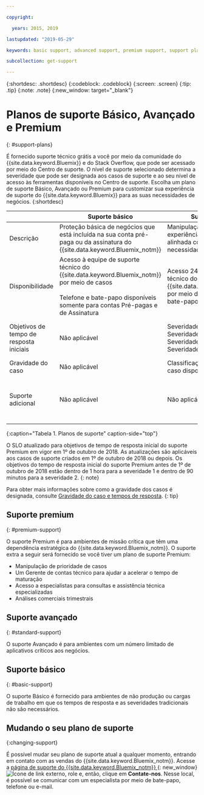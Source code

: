 ```yaml
---

copyright:

  years: 2015, 2019 

lastupdated: "2019-05-29"

keywords: basic support, advanced support, premium support, support plans, free technical support 

subcollection: get-support

---
```



{:shortdesc: .shortdesc}
{:codeblock: .codeblock}
{:screen: .screen}
{:tip: .tip}
{:note: .note}
{:new_window: target="_blank"}

# Planos de suporte Básico, Avançado e Premium
{: #support-plans}

É fornecido suporte técnico grátis a você por meio da comunidade do {{site.data.keyword.Bluemix}} e do Stack Overflow, que pode ser acessado por meio do Centro de suporte. O nível de suporte selecionado determina a severidade que pode ser designada aos casos de suporte e ao seu nível de acesso às ferramentas disponíveis no Centro de suporte. Escolha um plano de suporte Básico, Avançado ou Premium para customizar sua experiência de suporte do {{site.data.keyword.Bluemix}} para as suas necessidades de negócios.
{:shortdesc}

|  | Suporte básico | Suporte avançado | Suporte premium |
|-------------|-------------|-------------|-------------|
| Descrição |	Proteção básica de negócios que está incluída na sua conta pré-paga ou da assinatura do {{site.data.keyword.Bluemix_notm}} | Manipulação de caso priorizada e experiência de suporte que é alinhada com as suas necessidades de negócios | O engajamento do cliente alinhado a seus resultados de negócios para acelerar o tempo de maturação |
| Disponibilidade | Acesso à equipe de suporte técnico do {{site.data.keyword.Bluemix_notm}} por meio de casos <br/><br/> Telefone e bate-papo disponíveis somente para contas Pré-pagas e de Assinatura | Acesso 24x7 à equipe de suporte técnico do {{site.data.keyword.Bluemix_notm}} por meio de casos, telefone e bate-papo | Acesso 24x7 à equipe de suporte técnico do {{site.data.keyword.Bluemix_notm}} por meio de casos, telefone e bate-papo |
| Objetivos de tempo de resposta iniciais | Não aplicável | Severidade 1: menos de 1 hora <br/> Severidade 2: menos de 2 horas <br/> Severidade 3: menos de 4 horas <br/> Severidade 4: menos de 8 horas | Severidade 1: menos de 15 minutos <br/> Severidade 2: menos de 1 hora <br/> Severidade 3: menos de 2 horas <br/> Severidade 4: menos de 4 horas |
| Gravidade do caso | Não aplicável | Classificação de gravidade de caso disponível | Classificação de gravidade de caso disponível |
| Suporte adicional | Não aplicável | Não aplicável | Gerente de conta técnica designado <br/><br/> Revisões de negócios trimestrais <br/><br/> Acesso a especialistas |
{:caption="Tabela 1. Planos de suporte" caption-side="top"}

O SLO atualizado para objetivos de tempo de resposta inicial do suporte Premium em vigor em 1º de outubro de 2018. As atualizações são aplicáveis aos casos de suporte criados em 1º de outubro de 2018 ou depois. Os objetivos do tempo de resposta inicial do suporte Premium antes de 1º de outubro de 2018 estão dentro de 1 hora para a severidade 1 e dentro de 90 minutos para a severidade 2.
{: note}

Para obter mais informações sobre como a gravidade dos casos é designada, consulte [Gravidade do caso e tempos de resposta](/docs/get-support?topic=get-support-support-case-severity#support-case-severity).
{: tip} 

## Suporte premium
{: #premium-support}

O suporte Premium é para ambientes de missão crítica que têm uma dependência estratégica do {{site.data.keyword.Bluemix_notm}}. O suporte extra a seguir será fornecido se você tiver um plano de suporte Premium:
  * Manipulação de prioridade de casos
  * Um Gerente de contas técnico para ajudar a acelerar o tempo de maturação
  * Acesso a especialistas para consultas e assistência técnica especializadas
  * Análises comerciais trimestrais

## Suporte avançado
{: #standard-support}

O suporte Avançado é para ambientes com um número limitado de aplicativos críticos aos negócios.

## Suporte básico
{: #basic-support}

O suporte Básico é fornecido para ambientes de não produção ou cargas de trabalho em que os tempos de resposta e as severidades tradicionais não são necessários.

## Mudando o seu plano de suporte
{:changing-support}

É possível mudar seu plano de suporte atual a qualquer momento, entrando em contato com as vendas do {{site.data.keyword.Bluemix_notm}}. Acesse a [página de suporte do {{site.data.keyword.Bluemix_notm}} ](https://www.ibm.com/cloud/support){: new_window} ![Ícone de link externo](../icons/launch-glyph.svg "Ícone de link externo"), role e, então, clique em **Contate-nos**. Nesse local, é possível se comunicar com um especialista por meio de bate-papo, telefone ou e-mail.  


